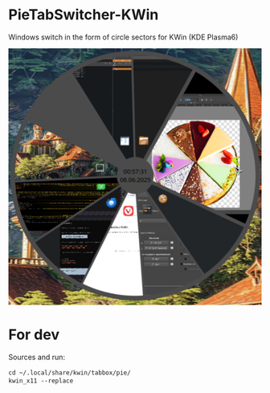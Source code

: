 # PieTabSwitcher-KWin

Windows switch in the form of circle sectors for KWin (KDE Plasma6)

![Preview](readme/preview1.png)


# For dev

Sources and run:
```
cd ~/.local/share/kwin/tabbox/pie/
kwin_x11 --replace
```
